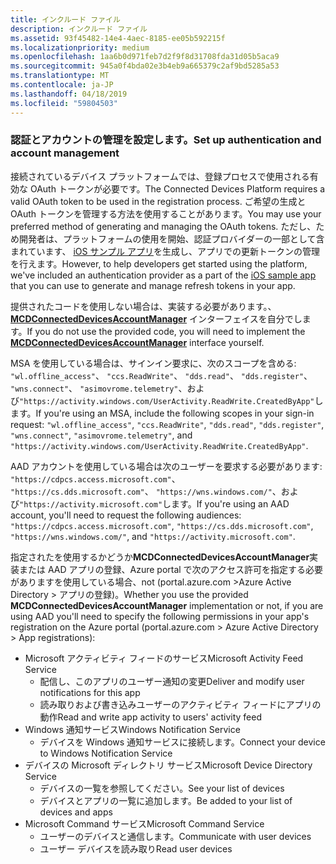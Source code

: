 ```yaml
---
title: インクルード ファイル
description: インクルード ファイル
ms.assetid: 93f45482-14e4-4aec-8185-ee05b592215f
ms.localizationpriority: medium
ms.openlocfilehash: 1aa6b0d971feb7d2f9f8d31708fda31d05b5aca9
ms.sourcegitcommit: 945a0f4bda02e3b4eb9a665379c2af9bd5285a53
ms.translationtype: MT
ms.contentlocale: ja-JP
ms.lasthandoff: 04/18/2019
ms.locfileid: "59804503"
---
```

### <a name="set-up-authentication-and-account-management"></a><span data-ttu-id="eaed4-103">認証とアカウントの管理を設定します。</span><span class="sxs-lookup"><span data-stu-id="eaed4-103">Set up authentication and account management</span></span>

<span data-ttu-id="eaed4-104">接続されているデバイス プラットフォームでは、登録プロセスで使用される有効な OAuth トークンが必要です。</span><span class="sxs-lookup"><span data-stu-id="eaed4-104">The Connected Devices Platform requires a valid OAuth token to be used in the registration process.</span></span>  <span data-ttu-id="eaed4-105">ご希望の生成と OAuth トークンを管理する方法を使用することがあります。</span><span class="sxs-lookup"><span data-stu-id="eaed4-105">You may use your preferred method of generating and managing the OAuth tokens.</span></span>  <span data-ttu-id="eaed4-106">ただし、ため開発者は、プラットフォームの使用を開始、認証プロバイダーの一部として含まれています、 [iOS サンプル アプリ](https://github.com/Microsoft/project-rome/tree/master/iOS/samples/account-provider-sample)を生成し、アプリでの更新トークンの管理を行えます。</span><span class="sxs-lookup"><span data-stu-id="eaed4-106">However, to help developers get started using the platform, we've included an authentication provider as a part of the [iOS sample app](https://github.com/Microsoft/project-rome/tree/master/iOS/samples/account-provider-sample) that you can use to generate and manage refresh tokens in your app.</span></span>

<span data-ttu-id="eaed4-107">提供されたコードを使用しない場合は、実装する必要があります。、 **[MCDConnectedDevicesAccountManager](../objectivec-api/connecteddevices/MCDConnectedDevicesAccountManager.md)** インターフェイスを自分でします。</span><span class="sxs-lookup"><span data-stu-id="eaed4-107">If you do not use the provided code, you will need to implement the **[MCDConnectedDevicesAccountManager](../objectivec-api/connecteddevices/MCDConnectedDevicesAccountManager.md)** interface yourself.</span></span>

<span data-ttu-id="eaed4-108">MSA を使用している場合は、サインイン要求に、次のスコープを含める: `"wl.offline_access"`、 `"ccs.ReadWrite"`、 `"dds.read"`、 `"dds.register"`、 `"wns.connect"`、 `"asimovrome.telemetry"`、および`"https://activity.windows.com/UserActivity.ReadWrite.CreatedByApp"`します。</span><span class="sxs-lookup"><span data-stu-id="eaed4-108">If you're using an MSA, include the following scopes in your sign-in request: `"wl.offline_access"`, `"ccs.ReadWrite"`, `"dds.read"`, `"dds.register"`, `"wns.connect"`, `"asimovrome.telemetry"`, and `"https://activity.windows.com/UserActivity.ReadWrite.CreatedByApp"`.</span></span>

<span data-ttu-id="eaed4-109">AAD アカウントを使用している場合は次のユーザーを要求する必要があります: `"https://cdpcs.access.microsoft.com"`、 `"https://cs.dds.microsoft.com"`、 `"https://wns.windows.com/"`、および`"https://activity.microsoft.com"`します。</span><span class="sxs-lookup"><span data-stu-id="eaed4-109">If you're using an AAD account, you'll need to request the following audiences: `"https://cdpcs.access.microsoft.com"`, `"https://cs.dds.microsoft.com"`, `"https://wns.windows.com/"`, and `"https://activity.microsoft.com"`.</span></span>

<span data-ttu-id="eaed4-110">指定されたを使用するかどうか**MCDConnectedDevicesAccountManager**実装または AAD アプリの登録、Azure portal で次のアクセス許可を指定する必要がありますを使用している場合、not (portal.azure.com >Azure Active Directory > アプリの登録)。</span><span class="sxs-lookup"><span data-stu-id="eaed4-110">Whether you use the provided **MCDConnectedDevicesAccountManager** implementation or not, if you are using AAD you'll need to specify the following permissions in your app's registration on the Azure portal (portal.azure.com > Azure Active Directory > App registrations):</span></span>
* <span data-ttu-id="eaed4-111">Microsoft アクティビティ フィードのサービス</span><span class="sxs-lookup"><span data-stu-id="eaed4-111">Microsoft Activity Feed Service</span></span> 
  * <span data-ttu-id="eaed4-112">配信し、このアプリのユーザー通知の変更</span><span class="sxs-lookup"><span data-stu-id="eaed4-112">Deliver and modify user notifications for this app</span></span>
  * <span data-ttu-id="eaed4-113">読み取りおよび書き込みユーザーのアクティビティ フィードにアプリの動作</span><span class="sxs-lookup"><span data-stu-id="eaed4-113">Read and write app activity to users' activity feed</span></span>
* <span data-ttu-id="eaed4-114">Windows 通知サービス</span><span class="sxs-lookup"><span data-stu-id="eaed4-114">Windows Notification Service</span></span>
  * <span data-ttu-id="eaed4-115">デバイスを Windows 通知サービスに接続します。</span><span class="sxs-lookup"><span data-stu-id="eaed4-115">Connect your device to Windows Notification Service</span></span> 
* <span data-ttu-id="eaed4-116">デバイスの Microsoft ディレクトリ サービス</span><span class="sxs-lookup"><span data-stu-id="eaed4-116">Microsoft Device Directory Service</span></span>
  * <span data-ttu-id="eaed4-117">デバイスの一覧を参照してください。</span><span class="sxs-lookup"><span data-stu-id="eaed4-117">See your list of devices</span></span>
  * <span data-ttu-id="eaed4-118">デバイスとアプリの一覧に追加します。</span><span class="sxs-lookup"><span data-stu-id="eaed4-118">Be added to your list of devices and apps</span></span> 
* <span data-ttu-id="eaed4-119">Microsoft Command サービス</span><span class="sxs-lookup"><span data-stu-id="eaed4-119">Microsoft Command Service</span></span>
  * <span data-ttu-id="eaed4-120">ユーザーのデバイスと通信します。</span><span class="sxs-lookup"><span data-stu-id="eaed4-120">Communicate with user devices</span></span>
  * <span data-ttu-id="eaed4-121">ユーザー デバイスを読み取り</span><span class="sxs-lookup"><span data-stu-id="eaed4-121">Read user devices</span></span>
